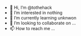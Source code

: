 - 👋 Hi, I’m @tothehack
- 👀 I’m interested in nothing
- 🌱 I’m currently learning unknwon
- 💞️ I’m looking to collaborate on ...
- 📫 How to reach me ...

<!---
tothehack/tothehack is a ✨ special ✨ repository because its `README.md` (this file) appears on your GitHub profile.
You can click the Preview link to take a look at your changes.
--->
